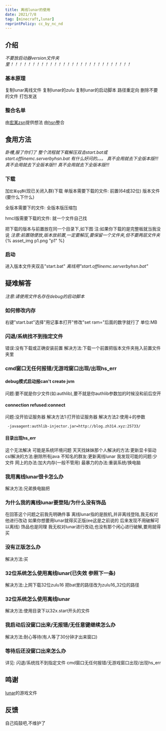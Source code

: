 ```yaml
---
title: 离线lunar的使用
date: 2021/7/8
tag: [minecraft,lunar]
reprintPolicy: cc_by_nc_nd
---
```

## 介绍
*不要放启动器version文件夹里！！！！！！！！！！！！！！！！！！！！！！！！！！！！*
### 基本原理
复制lunar离线文件 复制lunar的zulu 复制lunar的启动脚本 路径重定向 删除不要的文件 打包发送
### 整合名单
由[宏某zsn](https://space.bilibili.com/474829410/)提供想法
由[hsn](https://space.bilibili.com/446060841)整合
## 食用方法
*卧槽,服了你们了*
*整个流程就下载解压双击start.bat或start.offlinemc.serverbyhsn.bat*
*有什么好问的。。。*
*真不会用就去下全版本版!!!*
*真不会用就去下全版本版!!!*
*真不会用就去下全版本版!!!*
### 下载
加`宏某qq群`(现已关闭入群)下载
单版本需要下载的文件:
前置(64或32位)
版本文件(要什么下什么)

全版本需要下的文件:
全版本版压缩包

hmcl版需要下载的文件:
就一个文件自己找

把下载的版本与前置放在同一个目录下,如下图 注:如果你下载的是完整板就当我没说
*注意:前置随便放,版本放前置,一定要解压,要保留一个文件夹,但不要两层文件夹*
{% asset_img p1.png "p1" %}
### 启动
进入版本文件夹双击"start.bat"
*离线用"start.offlinemc.serverbyhsn.bat"*
## 疑难解答
*注意:请使用文件名存在debug的启动脚本*
### 如何修改内存
右键"start.bat"选择"用记事本打开"修改"set ram="后面的数字就行了 单位:MB
### 闪退/系统找不到指定文件
错误:没有下载或正确安装前置
解决方法:下载一个前置把版本文件夹拖入前置文件夹里
### cmd窗口无任何报错/无游戏窗口出现/出现hs_err
#### debug模式启动报can't create jvm
问题:要不就是你少文件(如:authlib),要不就是你authlib参数加的时候没和前后空开
#### connection refused:connect
问题:没开验证服务器
解决方法1:打开验证服务器
解决方法2:使用↓的参数
```cmd
 -javaagent:authlib-injector.jar=http://blog.zh314.xyz:25733/ 
```
#### 目录出现hs_err
这个无法解决 可能是系统环境问题
天天找妹妹那个人解决的方法:更新显卡驱动
csl解决的方法:删除所有java
不知名的群友:更新离线lunar
我发现可能的问题:少文件
网上的办法:加大内存(一般不管用)
最暴力的办法:重装系统/换电脑
### 我用离线lunar很卡怎么办
解决方法:兄弟换电脑把
### 为什么我的离线lunar要登陆/为什么没有饰品
在回答这个问题之前我先明确件事
离线lunar指的是脱机,并非离线登陆,我无权对他进行改动
如果你想要用lunar就得买正版(ee这是之前说的 后来发现不用破解可以离线)
饰品也是同理
我无权对lunar进行改动,也没有那个闲心进行破解,要用就得买
### 没有正版怎么办
解决方法:买
### 32位系统怎么使用离线lunar(已失效 参照下一条)
解决方法:上网下载32位zulu16 把bat里的路径改为zulu16_32位的路径
### 32位系统怎么使用离线lunar
解决方法:使用目录下以32x.start开头的文件
### 我启动后没窗口出来/无报错/无任意键继续怎么办
解决方法:耐心等待(有人等了30分钟才出来窗口)
### 等待后还没窗口出来怎么办
详见:
    闪退/系统找不到指定文件
    cmd窗口无任何报错/无游戏窗口出现/出现hs_err
## 鸣谢
[lunar](https://www.lunar.gg/)的游戏文件
## 反馈
自己捣鼓吧,不维护了